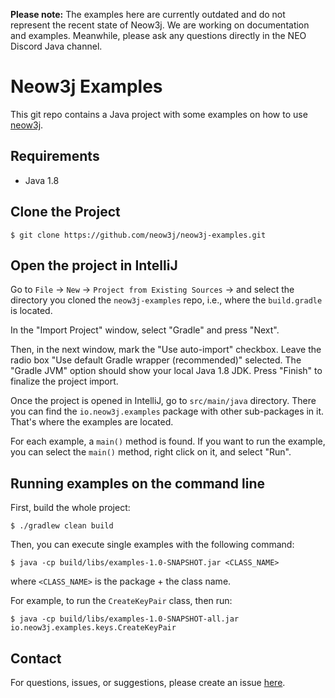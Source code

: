 __Please note:__ The examples here are currently outdated and do not represent the recent state of Neow3j. We are working on documentation and examples. Meanwhile, please ask any questions directly in the NEO Discord Java channel.

# Neow3j Examples

This git repo contains a Java project with some examples on how to use [neow3j](https://github.com/neow3j/neow3j).

## Requirements

* Java 1.8

## Clone the Project

```
$ git clone https://github.com/neow3j/neow3j-examples.git
```

## Open the project in IntelliJ

Go to `File` -> `New` -> `Project from Existing Sources` -> and select the
directory you cloned the `neow3j-examples` repo, i.e., where the `build.gradle` is located.

In the "Import Project" window, select "Gradle" and press "Next".

Then, in the next window, mark the "Use auto-import" checkbox. Leave the
radio box "Use default Gradle wrapper (recommended)" selected. The "Gradle JVM"
option should show your local Java 1.8 JDK. Press "Finish" to finalize the
project import.

Once the project is opened in IntelliJ, go to `src/main/java` directory.
There you can find the `io.neow3j.examples` package with other sub-packages in it.
That's where the examples are located.

For each example, a `main()` method is found. If you want to run
the example, you can select the `main()` method, right click on it,
and select "Run".

## Running examples on the command line

First, build the whole project:

```
$ ./gradlew clean build
```

Then, you can execute single examples with the following command:

```
$ java -cp build/libs/examples-1.0-SNAPSHOT.jar <CLASS_NAME>
```

where `<CLASS_NAME>` is the package + the class name.

For example, to run the `CreateKeyPair` class, then run:

```
$ java -cp build/libs/examples-1.0-SNAPSHOT-all.jar io.neow3j.examples.keys.CreateKeyPair
```

## Contact

For questions, issues, or suggestions, please create an issue [here](https://github.com/neow3j/neow3j/issues).
